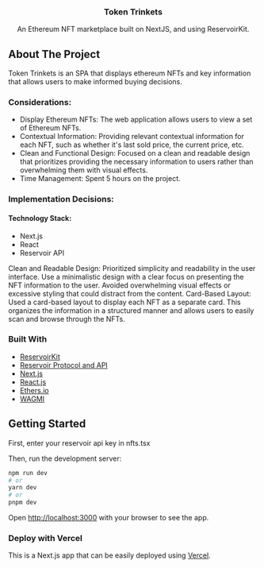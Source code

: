 <h3 align="center">Token Trinkets</h3>
  <p align="center">
An Ethereum NFT marketplace built on NextJS, and using ReservoirKit.

## About The Project

Token Trinkets is an SPA that displays ethereum NFTs and key information that allows users to make informed buying decisions.

### Considerations:

- Display Ethereum NFTs: The web application allows users to view a set of Ethereum NFTs.
- Contextual Information: Providing relevant contextual information for each NFT, such as whether it's last sold price, the current price, etc.
- Clean and Functional Design: Focused on a clean and readable design that prioritizes providing the necessary information to users rather than overwhelming them with visual effects.
- Time Management: Spent 5 hours on the project.

### Implementation Decisions:

#### Technology Stack:

- Next.js
- React
- Reservoir API

Clean and Readable Design: Prioritized simplicity and readability in the user interface. Use a minimalistic design with a clear focus on presenting the NFT information to the user. Avoided overwhelming visual effects or excessive styling that could distract from the content.
Card-Based Layout: Used a card-based layout to display each NFT as a separate card. This organizes the information in a structured manner and allows users to easily scan and browse through the NFTs.

### Built With

- [ReservoirKit](https://docs.reservoir.tools/docs/reservoir-kit)
- [Reservoir Protocol and API](https://reservoirprotocol.github.io/)
- [Next.js](https://nextjs.org/)
- [React.js](https://reactjs.org/)
- [Ethers.io](https://ethers.io/)
- [WAGMI](https://wagmi.sh/)

## Getting Started

First, enter your reservoir api key in nfts.tsx

Then, run the development server:

```bash
npm run dev
# or
yarn dev
# or
pnpm dev
```

Open [http://localhost:3000](http://localhost:3000) with your browser to see the app.


### Deploy with Vercel

This is a Next.js app that can be easily deployed using [Vercel](https://vercel.com/).
